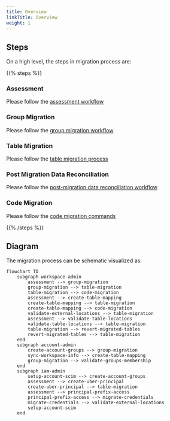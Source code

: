 ```yaml
---
title: Overview
linkTitle: Overview
weight: 1
---
```


## Steps

On a high level, the steps in migration process are:

{{% steps %}}

### Assessment

Please follow the [assessment workflow](docs/reference/workflows/assessment.md) 

### Group Migration

Please follow the [group migration workflow](docs/reference/workflows/group_migration.md)

### Table Migration

Please follow the [table migration process](docs/process/table_migration.md)

### Post Migration Data Reconciliation

Please follow the [post-migration data reconciliation workflow](docs/reference/workflows/reconciliation.md)

### Code Migration

Please follow the [code migration commands](docs/reference/commands.md#code-migration-commands)

{{% /steps %}}

## Diagram

The migration process can be schematic visualized as:

```mermaid
flowchart TD
    subgraph workspace-admin
        assessment --> group-migration
        group-migration --> table-migration
        table-migration --> code-migration
        assessment --> create-table-mapping
        create-table-mapping --> table-migration
        create-table-mapping --> code-migration
        validate-external-locations --> table-migration
        assessment --> validate-table-locations
        validate-table-locations --> table-migration
        table-migration --> revert-migrated-tables
        revert-migrated-tables --> table-migration
    end
    subgraph account-admin
        create-account-groups --> group-migration
        sync-workspace-info --> create-table-mapping
        group-migration --> validate-groups-membership
    end
    subgraph iam-admin
        setup-account-scim --> create-account-groups
        assessment --> create-uber-principal
        create-uber-principal --> table-migration
        assessment --> principal-prefix-access
        principal-prefix-access --> migrate-credentials
        migrate-credentials --> validate-external-locations
        setup-account-scim
    end
```